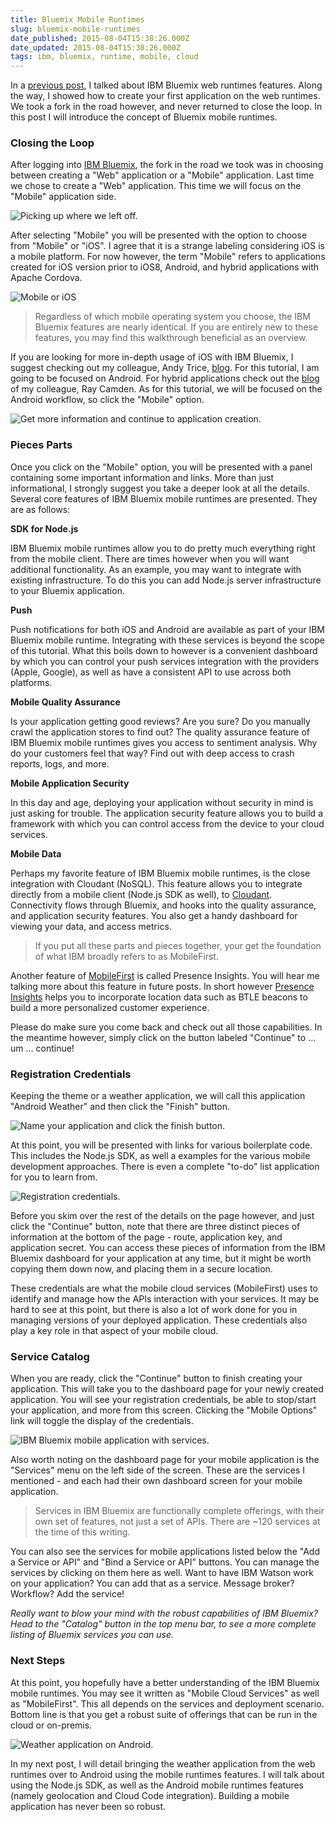 ```yaml
---
title: Bluemix Mobile Runtimes
slug: bluemix-mobile-runtimes
date_published: 2015-08-04T15:38:26.000Z
date_updated: 2015-08-04T15:38:26.000Z
tags: ibm, bluemix, runtime, mobile, cloud
---
```


In a [previous post](http://blog.kevinhoyt.com/2015/07/28/bluemix-crawl-runtimes/), I talked about IBM Bluemix web runtimes features.  Along the way, I showed how to create your first application on the web runtimes.  We took a fork in the road however, and never returned to close the loop.  In this post I will introduce the concept of Bluemix mobile runtimes.

### Closing the Loop

After logging into [IBM Bluemix](http://ibm.com/bluemix), the fork in the road we took was in choosing between creating a "Web" application or a "Mobile" application.  Last time we chose to create a "Web" application.  This time we will focus on the "Mobile" application side.

![Picking up where we left off.](http://images.kevinhoyt.com/bluemix-dashboard-create.png)

After selecting "Mobile" you will be presented with the option to choose from "Mobile" or "iOS".  I agree that it is a strange labeling considering iOS is a mobile platform.  For now however, the term "Mobile" refers to applications created for iOS version prior to iOS8, Android, and hybrid applications with Apache Cordova.

![Mobile or iOS](http://images.kevinhoyt.com/bluemix-mobile-runtimes.png)

> Regardless of which mobile operating system you choose, the IBM Bluemix features are nearly identical.  If you are entirely new to these features, you may find this walkthrough beneficial as an overview.

If you are looking for more in-depth usage of iOS with IBM Bluemix, I suggest checking out my colleague, Andy Trice, [blog](http://www.tricedesigns.com).  For this tutorial, I am going to be focused on Android.  For hybrid applications check out the [blog](http://www.raymondcamden.com) of my colleague, Ray Camden.  As for this tutorial, we will be focused on the Android workflow, so click the "Mobile" option.

![Get more information and continue to application creation.](http://images.kevinhoyt.com/bluemix-mobile-runtimes-platform.png)

### Pieces Parts

Once you click on the "Mobile" option, you will be presented with a panel containing some important information and links.  More than just informational, I strongly suggest you take a deeper look at all the details.  Several core features of IBM Bluemix mobile runtimes are presented.  They are as follows:

**SDK for Node.js**

IBM Bluemix mobile runtimes allow you to do pretty much everything right from the mobile client.  There are times however when you will want additional functionality.  As an example, you may want to integrate with existing infrastructure.  To do this you can add Node.js server infrastructure to your Bluemix application.

**Push**

Push notifications for both iOS and Android are available as part of your IBM Bluemix mobile runtime.  Integrating with these services is beyond the scope of this tutorial.  What this boils down to however is a convenient dashboard by which you can control your push services integration with the providers (Apple, Google), as well as have a consistent API to use across both platforms.

**Mobile Quality Assurance**

Is your application getting good reviews?  Are you sure?  Do you manually crawl the application stores to find out?  The quality assurance feature of IBM Bluemix mobile runtimes gives you access to sentiment analysis.  Why do your customers feel that way?  Find out with deep access to crash reports, logs, and more.

**Mobile Application Security**

In this day and age, deploying your application without security in mind is just asking for trouble.  The application security feature allows you to build a framework with which you can control access from the device to your cloud services.

**Mobile Data**

Perhaps my favorite feature of IBM Bluemix mobile runtimes, is the close integration with Cloudant (NoSQL).  This feature allows you to integrate directly from a mobile client (Node.js SDK as well), to [Cloudant](https://cloudant.com).  Connectivity flows through Bluemix, and hooks into the quality assurance, and application security features.  You also get a handy dashboard for viewing your data, and access metrics.

> If you put all these parts and pieces together, your get the foundation of what IBM broadly refers to as MobileFirst.

Another feature of [MobileFirst](http://www.ibm.com/cloud-computing/bluemix/solutions/mobilefirst/) is called Presence Insights.  You will hear me talking more about this feature in future posts.  In short however [Presence Insights](https://console.ng.bluemix.net/catalog/presence-insights/) helps you to incorporate location data such as BTLE beacons to build a more personalized customer experience.

Please do make sure you come back and check out all those capabilities.  In the meantime however, simply click on the button labeled "Continue" to ... um ... continue!

### Registration Credentials

Keeping the theme or a weather application, we will call this application "Android Weather" and then click the "Finish" button.

![Name your application and click the finish button.](http://images.kevinhoyt.com/bluemix-mobile-runtimes-name.png)

At this point, you will be presented with links for various boilerplate code.  This includes the Node.js SDK, as well a examples for the various mobile development approaches.  There is even a complete "to-do" list application for you to learn from.

![Registration credentials.](http://images.kevinhoyt.com/bluemix-mobile-runtimes-credentials.png)

Before you skim over the rest of the details on the page however, and just click the "Continue" button, note that there are three distinct pieces of information at the bottom of the page - route, application key, and application secret.  You can access these pieces of information from the IBM Bluemix dashboard for your application at any time, but it might be worth copying them down now, and placing them in a secure location.

These credentials are what the mobile cloud services (MobileFirst) uses to identify and manage how the APIs interaction with your services.  It may be hard to see at this point, but there is also a lot of work done for you in managing versions of your deployed application.  These credentials also play a key role in that aspect of your mobile cloud.

### Service Catalog

When you are ready, click the "Continue" button to finish creating your application.  This will take you to the dashboard page for your newly created application.  You will see your registration credentials, be able to stop/start your application, and more from this screen.  Clicking the "Mobile Options" link will toggle the display of the credentials.

![IBM Bluemix mobile application with services.](http://images.kevinhoyt.com/bluemix-mobile-runtimes-landing.png)

Also worth noting on the dashboard page for your mobile application is the "Services" menu on the left side of the screen.  These are the services I mentioned - and each had their own dashboard screen for your mobile application.

> Services in IBM Bluemix are functionally complete offerings, with their own set of features, not just a set of APIs.  There are ~120 services at the time of this writing.

You can also see the services for mobile applications listed below the "Add a Service or API" and "Bind a Service or API" buttons.  You can manage the services by clicking on them here as well.  Want to have IBM Watson work on your application?  You can add that as a service.  Message broker?  Workflow?  Add the service!

*Really want to blow your mind with the robust capabilities of IBM Bluemix?  Head to the "Catalog" button in the top menu bar, to see a more complete listing of Bluemix services you can use.*

### Next Steps

At this point, you hopefully have a better understanding of the IBM Bluemix mobile runtimes.  You may see it written as "Mobile Cloud Services" as well as "MobileFirst".  This all depends on the services and deployment scenario.  Bottom line is that you get a robust suite of offerings that can be run in the cloud or on-premis.

![Weather application on Android.](http://images.kevinhoyt.com/bluemix-mobile-android-weather.png)

In my next post, I will detail bringing the weather application from the web runtimes over to Android using the mobile runtimes features.  I will talk about using the Node.js SDK, as well as the Android mobile runtimes features (namely geolocation and Cloud Code integration).  Building a mobile application has never been so robust.
